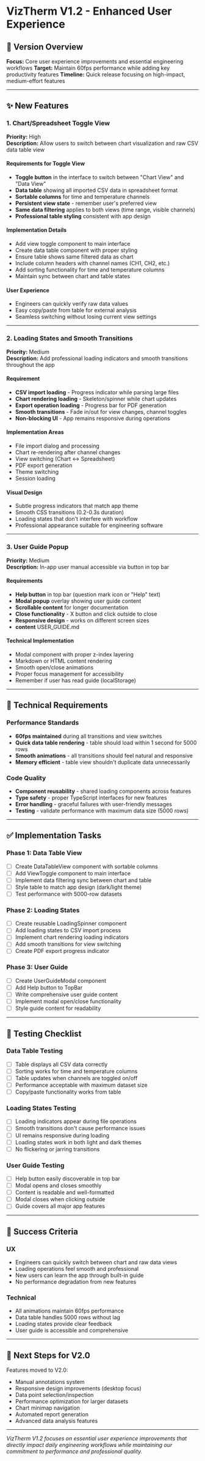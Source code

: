 # VizTherm V1.2 - Enhanced User Experience

## 🎯 Version Overview

**Focus:** Core user experience improvements and essential engineering workflows
**Target:** Maintain 60fps performance while adding key productivity features
**Timeline:** Quick release focusing on high-impact, medium-effort features

---

## ✨ New Features

### 1. Chart/Spreadsheet Toggle View

**Priority:** High  
**Description:** Allow users to switch between chart visualization and raw CSV data table view

#### Requirements for Toggle View

- **Toggle button** in the interface to switch between "Chart View" and "Data View"
- **Data table** showing all imported CSV data in spreadsheet format
- **Sortable columns** for time and temperature channels
- **Persistent view state** - remember user's preferred view
- **Same data filtering** applies to both views (time range, visible channels)
- **Professional table styling** consistent with app design

#### Implementation Details

- Add view toggle component to main interface
- Create data table component with proper styling
- Ensure table shows same filtered data as chart
- Include column headers with channel names (CH1, CH2, etc.)
- Add sorting functionality for time and temperature columns
- Maintain sync between chart and table states

#### User Experience

- Engineers can quickly verify raw data values
- Easy copy/paste from table for external analysis
- Seamless switching without losing current view settings

---

### 2. Loading States and Smooth Transitions

**Priority:** Medium  
**Description:** Add professional loading indicators and smooth transitions throughout the app

#### Requirement

- **CSV import loading** - Progress indicator while parsing large files
- **Chart rendering loading** - Skeleton/spinner while chart updates
- **Export operation loading** - Progress bar for PDF generation
- **Smooth transitions** - Fade in/out for view changes, channel toggles
- **Non-blocking UI** - App remains responsive during operations

#### Implementation Areas

- File import dialog and processing
- Chart re-rendering after channel changes
- View switching (Chart ↔ Spreadsheet)
- PDF export generation
- Theme switching
- Session loading

#### Visual Design

- Subtle progress indicators that match app theme
- Smooth CSS transitions (0.2-0.3s duration)
- Loading states that don't interfere with workflow
- Professional appearance suitable for engineering software

---

### 3. User Guide Popup

**Priority:** Medium  
**Description:** In-app user manual accessible via button in top bar

#### Requirements

- **Help button** in top bar (question mark icon or "Help" text)
- **Modal popup** overlay showing user guide content
- **Scrollable content** for longer documentation
- **Close functionality** - X button and click outside to close
- **Responsive design** - works on different screen sizes
- **content** USER_GUIDE.md

#### Technical Implementation

- Modal component with proper z-index layering
- Markdown or HTML content rendering
- Smooth open/close animations
- Proper focus management for accessibility
- Remember if user has read guide (localStorage)

---

## 🔧 Technical Requirements

### Performance Standards

- **60fps maintained** during all transitions and view switches
- **Quick data table rendering** - table should load within 1 second for 5000 rows
- **Smooth animations** - all transitions should feel natural and responsive
- **Memory efficient** - table view shouldn't duplicate data unnecessarily

### Code Quality

- **Component reusability** - shared loading components across features
- **Type safety** - proper TypeScript interfaces for new features
- **Error handling** - graceful failures with user-friendly messages
- **Testing** - validate performance with maximum data size (5000 rows)

---

## ✅ Implementation Tasks

### Phase 1: Data Table View

- [ ] Create DataTableView component with sortable columns
- [ ] Add ViewToggle component to main interface
- [ ] Implement data filtering sync between chart and table
- [ ] Style table to match app design (dark/light theme)
- [ ] Test performance with 5000-row datasets

### Phase 2: Loading States

- [ ] Create reusable LoadingSpinner component
- [ ] Add loading states to CSV import process
- [ ] Implement chart rendering loading indicators
- [ ] Add smooth transitions for view switching
- [ ] Create PDF export progress indicator

### Phase 3: User Guide

- [ ] Create UserGuideModal component
- [ ] Add Help button to TopBar
- [ ] Write comprehensive user guide content
- [ ] Implement modal open/close functionality
- [ ] Style guide content for readability

---

## 🧪 Testing Checklist

### Data Table Testing

- [ ] Table displays all CSV data correctly
- [ ] Sorting works for time and temperature columns
- [ ] Table updates when channels are toggled on/off
- [ ] Performance acceptable with maximum dataset size
- [ ] Copy/paste functionality works from table

### Loading States Testing

- [ ] Loading indicators appear during file operations
- [ ] Smooth transitions don't cause performance issues
- [ ] UI remains responsive during loading
- [ ] Loading states work in both light and dark themes
- [ ] No flickering or jarring transitions

### User Guide Testing

- [ ] Help button easily discoverable in top bar
- [ ] Modal opens and closes smoothly
- [ ] Content is readable and well-formatted
- [ ] Modal closes when clicking outside
- [ ] Guide covers all major app features

---

## 🎯 Success Criteria

### UX

- Engineers can quickly switch between chart and raw data views
- Loading operations feel smooth and professional
- New users can learn the app through built-in guide
- No performance degradation from new features

### Technical

- All animations maintain 60fps performance
- Data table handles 5000 rows without lag
- Loading states provide clear feedback
- User guide is accessible and comprehensive

---

## 🚀 Next Steps for V2.0

Features moved to V2.0:

- Manual annotations system
- Responsive design improvements (desktop focus)
- Data point selection/inspection
- Performance optimization for larger datasets
- Chart minimap navigation
- Automated report generation
- Advanced data analysis features

---

_VizTherm V1.2 focuses on essential user experience improvements that directly impact daily engineering workflows while maintaining our commitment to performance and professional quality._
